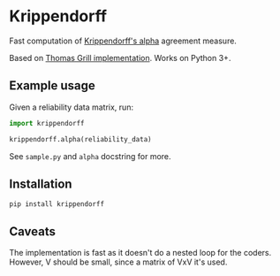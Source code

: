 # Krippendorff

Fast computation of [Krippendorff's alpha](https://en.wikipedia.org/wiki/Krippendorff%27s_alpha) agreement measure.

Based on [Thomas Grill implementation](https://github.com/grrrr/krippendorff-alpha). Works on Python 3+.

## Example usage

Given a reliability data matrix, run:

```python
import krippendorff

krippendorff.alpha(reliability_data)
```

See `sample.py` and `alpha` docstring for more.

## Installation

```shell
pip install krippendorff
```

## Caveats

The implementation is fast as it doesn't do a nested loop for the coders. However, V should be small, since a matrix of VxV it's used.

